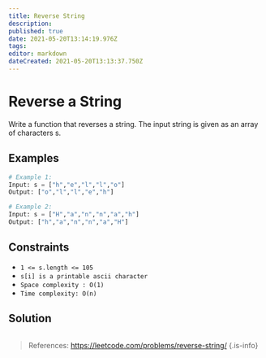 ```yaml
---
title: Reverse String
description: 
published: true
date: 2021-05-20T13:14:19.976Z
tags: 
editor: markdown
dateCreated: 2021-05-20T13:13:37.750Z
---
```


# Reverse a String
Write a function that reverses a string. The input string is given as an array of characters s.

## Examples
```python
# Example 1:
Input: s = ["h","e","l","l","o"]
Output: ["o","l","l","e","h"]

# Example 2:
Input: s = ["H","a","n","n","a","h"]
Output: ["h","a","n","n","a","H"]
```

## Constraints
* `1 <= s.length <= 105`
* `s[i] is a printable ascii character`
* `Space complexity : O(1)`
* `Time complexity: O(n)`

## Solution
```python
```

> References: https://leetcode.com/problems/reverse-string/
{.is-info}
